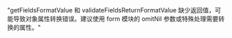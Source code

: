 "getFieldsFormatValue 和 validateFieldsReturnFormatValue 缺少返回值，可能导致对象属性转换错误。建议使用 form 模块的 omitNil 参数或特殊处理需要转换的属性。"
